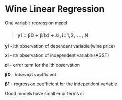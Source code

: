# Wine Linear Regression
One variable regression model

>###			**yi = β0 + β1xi + εi,   i=1,2, …, N**

**yi** - ith observation of dependent variable (wine price)

**xi** - ith observation of independent variable (AGST)

**εi** - error term for the ith observation 

**β0** - intercept coefficient

**β1** - regression coefficient for the independent variable

   
Good models have small error terms εi
